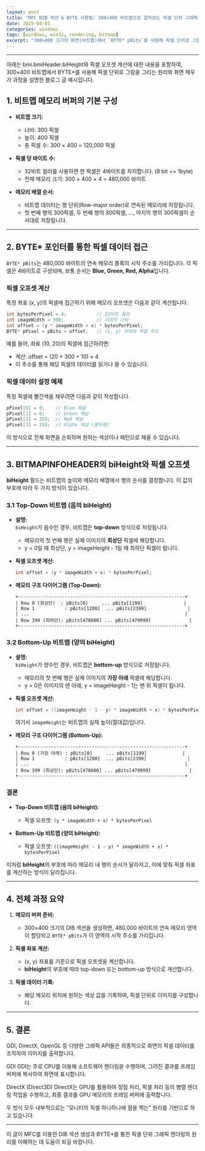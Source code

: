 ```yaml
---
layout: post
title: "MFC DIB 섹션 & BYTE 사용법: 300×400 비트맵으로 알아보는 픽셀 단위 그래픽 렌더링 및 화면 채우기 원리"
date: 2025-04-01
categories: windows
tags: [windows, win32, rendering, bitmap]
excerpt: "300×400 크기의 화면(비트맵)에서 `BYTE* pBits`를 사용해 픽셀 단위로 그림을 그리는 원리를 정리한 내용입니다. 특히, BITMAPINFOHEADER의 biHeight 필드가 픽셀 오프셋 계산에 어떤 영향을 주는지에 대해 알아봅니다."
---
```



---

아래는 bmi.bmiHeader.biHeight와 픽셀 오프셋 계산에 대한 내용을 포함하여, 300×400 비트맵에서 BYTE*를 사용해 픽셀 단위로 그림을 그리는 원리와 화면 채우기 과정을 설명한 블로그 글 예시입니다.

## 1. 비트맵 메모리 버퍼의 기본 구성

- **비트맵 크기:**  
  - 너비: 300 픽셀  
  - 높이: 400 픽셀  
  - 총 픽셀 수: 300 × 400 = 120,000 픽셀

- **픽셀 당 바이트 수:**  
  - 32비트 컬러를 사용하면 한 픽셀은 4바이트를 차지합니다. (8 bit == 1byte)
  - 전체 메모리 크기: 300 × 400 × 4 = 480,000 바이트

- **메모리 배열 순서:**  
  - 비트맵 데이터는 행 단위(Row-major order)로 연속된 메모리에 저장됩니다.  
  - 첫 번째 행의 300픽셀, 두 번째 행의 300픽셀, …, 마지막 행의 300픽셀이 순서대로 저장됩니다.

---

## 2. BYTE* 포인터를 통한 픽셀 데이터 접근

`BYTE* pBits`는 480,000 바이트의 연속 메모리 블록의 시작 주소를 가리킵니다. 각 픽셀은 4바이트로 구성되며, 보통 순서는 **Blue, Green, Red, Alpha**입니다.

### 픽셀 오프셋 계산

특정 좌표 (x, y)의 픽셀에 접근하기 위해 메모리 오프셋은 다음과 같이 계산됩니다.

```cpp
int bytesPerPixel = 4;           // 32비트 컬러
int imageWidth = 300;            // 이미지 너비
int offset = (y * imageWidth + x) * bytesPerPixel;
BYTE* pPixel = pBits + offset;   // (x, y) 위치의 픽셀 주소
```

예를 들어, 좌표 (10, 20)의 픽셀에 접근하려면:
- 계산: offset = (20 × 300 + 10) × 4  
- 이 주소를 통해 해당 픽셀의 데이터를 읽거나 쓸 수 있습니다.

### 픽셀 데이터 설정 예제

특정 픽셀에 빨간색을 채우려면 다음과 같이 작성합니다.

```cpp
pPixel[0] = 0;    // Blue 채널
pPixel[1] = 0;    // Green 채널
pPixel[2] = 255;  // Red 채널
pPixel[3] = 255;  // Alpha 채널 (불투명)
```

이 방식으로 전체 화면을 순회하며 원하는 색상이나 패턴으로 채울 수 있습니다.

---

## 3. BITMAPINFOHEADER의 biHeight와 픽셀 오프셋

**biHeight** 필드는 비트맵의 높이와 메모리 배열에서 행의 순서를 결정합니다. 이 값의 부호에 따라 두 가지 방식이 있습니다.

### 3.1 Top-Down 비트맵 (음의 biHeight)

- **설명:**  
  `biHeight`가 음수인 경우, 비트맵은 **top-down** 방식으로 저장됩니다.  
  - 메모리의 첫 번째 행은 실제 이미지의 **최상단** 픽셀에 해당합니다.
  - y = 0일 때 최상단, y = imageHeight - 1일 때 최하단 픽셀이 됩니다.

- **픽셀 오프셋 계산:**  
  ```cpp
  int offset = (y * imageWidth + x) * bytesPerPixel;
  ```

- **메모리 구조 다이어그램 (Top-Down):**

  ```
  +-------------------------------------------------------------+
  | Row 0 (최상단)  : pBits[0]     ... pBits[1199]               |
  | Row 1           : pBits[1200]  ... pBits[2399]               |
  | ...                                                         |
  | Row 399 (최하단): pBits[478800] ... pBits[479999]              |
  +-------------------------------------------------------------+
  ```

### 3.2 Bottom-Up 비트맵 (양의 biHeight)

- **설명:**  
  `biHeight`가 양수인 경우, 비트맵은 **bottom-up** 방식으로 저장됩니다.  
  - 메모리의 첫 번째 행은 실제 이미지의 **가장 아래** 픽셀에 해당합니다.
  - y = 0은 이미지의 맨 아래, y = imageHeight - 1는 맨 위 픽셀이 됩니다.

- **픽셀 오프셋 계산:**  
  ```cpp
  int offset = ((imageHeight - 1 - y) * imageWidth + x) * bytesPerPixel;
  ```
  여기서 `imageHeight`는 비트맵의 실제 높이(절대값)입니다.

- **메모리 구조 다이어그램 (Bottom-Up):**

  ```
  +-------------------------------------------------------------+
  | Row 0 (가장 아래) : pBits[0]     ... pBits[1199]             |
  | Row 1           : pBits[1200]  ... pBits[2399]               |
  | ...                                                         |
  | Row 399 (최상단): pBits[478800] ... pBits[479999]              |
  +-------------------------------------------------------------+
  ```

### 결론

- **Top-Down 비트맵 (음의 biHeight):**  
  - 픽셀 오프셋: `(y * imageWidth + x) * bytesPerPixel`

- **Bottom-Up 비트맵 (양의 biHeight):**  
  - 픽셀 오프셋: `((imageHeight - 1 - y) * imageWidth + x) * bytesPerPixel`

이처럼 **biHeight**의 부호에 따라 메모리 내 행의 순서가 달라지고, 이에 맞춰 픽셀 좌표를 계산하는 방식이 달라집니다.

---

## 4. 전체 과정 요약

1. **메모리 버퍼 준비:**  
   - 300×400 크기의 DIB 섹션을 생성하면, 480,000 바이트의 연속 메모리 영역이 할당되고 `BYTE* pBits`가 이 영역의 시작 주소를 가리킵니다.

2. **픽셀 좌표 계산:**  
   - (x, y) 좌표를 기준으로 픽셀 오프셋을 계산합니다.
   - **biHeight**의 부호에 따라 top-down 또는 bottom-up 방식으로 계산합니다.

3. **픽셀 데이터 기록:**  
   - 해당 메모리 위치에 원하는 색상 값을 기록하여, 픽셀 단위로 이미지를 구성합니다.

---

## 5. 결론

GDI, DirectX, OpenGL 등 다양한 그래픽 API들은 최종적으로 화면의 픽셀 데이터를 조작하여 이미지를 출력합니다.

GDI
GDI는 주로 CPU를 이용해 소프트웨어 렌더링을 수행하며, 그려진 결과를 프레임 버퍼에 복사하여 화면에 표시합니다.

DirectX (Direct3D)
DirectX는 GPU를 활용하여 정점 처리, 픽셀 처리 등의 병렬 렌더링 작업을 수행하고, 최종 결과를 GPU 메모리의 프레임 버퍼에 출력합니다.

두 방식 모두 내부적으로는 "모니터의 픽셀 하나하나에 점을 찍는" 원리를 기반으로 하고 있습니다.

---

이 글이 MFC를 이용한 DIB 섹션 생성과 BYTE*를 통한 픽셀 단위 그래픽 렌더링의 원리를 이해하는 데 도움이 되길 바랍니다.